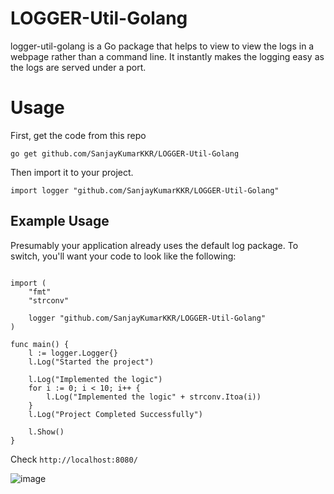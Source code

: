 # LOGGER-Util-Golang
logger-util-golang is a Go package that helps to view to view the logs in a webpage rather than a command line. It instantly makes the logging easy as the logs are served under a port. 

# Usage
First, get the code from this repo 

``go get github.com/SanjayKumarKKR/LOGGER-Util-Golang``

Then import it to your project.

``import logger "github.com/SanjayKumarKKR/LOGGER-Util-Golang" ``


## Example Usage

Presumably your application already uses the default log package. To switch, you'll want your code to look like the following:


```package main

import (
	"fmt"
	"strconv"

	logger "github.com/SanjayKumarKKR/LOGGER-Util-Golang"
)

func main() {
	l := logger.Logger{}
	l.Log("Started the project")

	l.Log("Implemented the logic")
	for i := 0; i < 10; i++ {
		l.Log("Implemented the logic" + strconv.Itoa(i))
	}
	l.Log("Project Completed Successfully")

	l.Show()
}
```

Check ``http://localhost:8080/``


![image](https://user-images.githubusercontent.com/39922507/136735688-b183d765-fc1c-42b0-b80b-6557ce9907dc.png)


